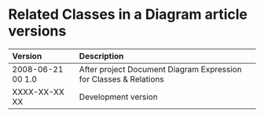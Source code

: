﻿Related Classes in a Diagram article versions
=============================================

|**Version**|**Description**|
| :- | :- |
|2008-06-21 00  1.0|After project Document Diagram Expression for Classes & Relations|
|XXXX-XX-XX XX|Development version|

